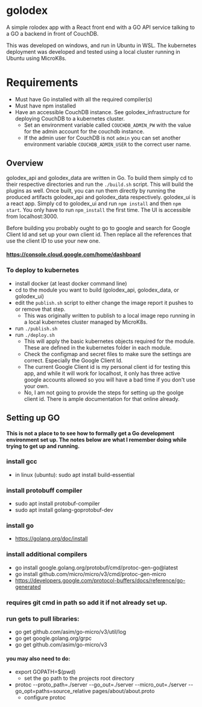 # golodex
A simple rolodex app with a React front end with a GO API service talking to a GO a backend in front of CouchDB.

This was developed on windows, and run in Ubuntu in WSL. The kubernetes deployment was developed and tested using a local cluster running in Ubuntu using MicroK8s.

# Requirements
* Must have Go installed with all the required compiler(s)
* Must have npm installed
* Have an accessible CouchDB instance. See golodex_infrastructure for deploying CouchDB to a kubernetes cluster.
  * Set an environment variable called `COUCHDB_ADMIN_PW` with the value for the admin account for the couchdb instance.
  * If the admin user for CouchDB is not `admin` you can set another environment variable `COUCHDB_ADMIN_USER` to the correct user name.

## Overview
golodex_api and golodex_data are written in Go. To build them simply cd to their respective directories and run the `./build.sh` script. This will build the plugins as well. Once built, you can run them directly by running the produced artifacts golodex_api and golodex_data respectively.
golodex_ui is a react app. Simply cd to golodex_ui and run `npm install` and then `npm start`. You only have to run `npm_install` the first time.
The UI is accessible from localhost:3000.

Before building you probably ought to go to google and search for Google Client Id and set up your own client id. Then replace all the references that use the client ID to use your new one.
#### https://console.cloud.google.com/home/dashboard

### To deploy to kubernetes
* install docker (at least docker command line)
* cd to the module you want to build (golodex_api, golodex_data, or golodex_ui)
* edit the `publish.sh` script to either change the image report it pushes to or remove that step.
  * This was originally written to publish to a local image repo running in a local kubernetes cluster managed by MicroK8s.
* run `./publish.sh`
* run `./deploy.sh`
  * This will apply the basic kubernetes objects required for the module. These are defined in the kubernetes folder in each module.
  * Check the configmap and secret files to make sure the settings are correct. Especially the Google Client Id.
  * The current Google Client id is my personal client id for testing this app, and while it will work for localhost, it only has three active google accounts allowed so you will have a bad time if you don't use your own.
  * No, I am not going to provide the steps for setting up the goolge client id. There is ample documentation for that online already.

## Setting up GO
#### This is not a place to to see how to formally get a Go development environment set up. The notes below are what I remember doing while trying to get up and running.
### install gcc
* in linux (ubuntu): sudo apt install build-essential
### install protobuff compiler
* sudo apt install protobuf-compiler
* sudo apt install golang-goprotobuf-dev
### install go
* https://golang.org/doc/install
### install additional compilers
* go install google.golang.org/protobuf/cmd/protoc-gen-go@latest
* go install github.com/micro/micro/v3/cmd/protoc-gen-micro
* https://developers.google.com/protocol-buffers/docs/reference/go-generated
### requires git cmd in path so add it if not already set up.
### run gets to pull libraries:
* go get github.com/asim/go-micro/v3/util/log
* go get google.golang.org/grpc
* go get github.com/asim/go-micro/v3
#### you may also need to do:
* export GOPATH=$(pwd)
  * set the go path to the projects root directory
* protoc --proto_path=./server --go_out=./server --micro_out=./server --go_opt=paths=source_relative pages/about/about.proto
  * configure protoc
